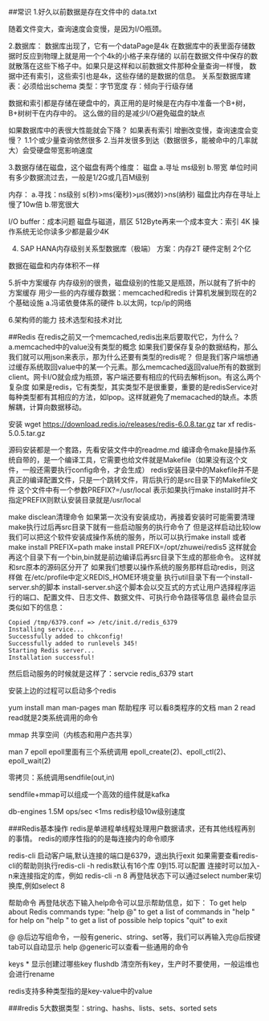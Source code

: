 ##常识
1.好久以前数据是存在文件中的
data.txt

随着文件变大，查询速度会变慢，是因为I/O瓶颈。

2.数据库：
数据库出现了，它有一个dataPage是4k
在数据库中的表里面存储数据时反应到物理上就是用一个个4k的小格子来存储的
以前在数据文件中保存的数就散落在这些下格子中。如果只是这样和以前数据文件那种全量查询一样慢，
数据中还有索引，这些索引也是4k，这些存储的是数据的信息。
关系型数据库建表：必须给出schema
类型：字节宽度
存：倾向于行级存储

数据和索引都是存储在硬盘中的，真正用的是时候是在内存中准备一个B+树，
B+树树干在内存中的。
这么做的目的是减少I/O避免磁盘的缺点

如果数据库中的表很大性能就会下降？
如果表有索引 增删改变慢，查询速度会变慢？
1.1个或少量查询依然很多
2.当并发很多到达（数据很多，能被命中的几率就大）会受硬盘带宽影响速度




3.数据存储在磁盘，这个磁盘有两个维度：
磁盘
a.寻址 ms级别
b.带宽 单位时间有多少数据流过去，一般是1/2G或几百M级别

内存：
a.寻找：ns级别 s(秒)>ms(毫秒)>μs(微妙)>ns(纳秒)
磁盘比内存在寻址上慢了10w倍
b.带宽很大

I/O buffer：成本问题
磁盘与磁道，扇区 512Byte再来一个成本变大：索引 
4K 操作系统无论你读多少都是最少4K

4. SAP HANA内存级别关系型数据库（极端）
方案：内存2T 硬件定制 2个亿

数据在磁盘和内存体积不一样

5.折中方案缓存
内存级别的很贵，磁盘级别的性能又是瓶颈，所以就有了折中的方案缓存
用少一些的内存缓存数据：memcached和redis
计算机发展到现在的2个基础设施
a.冯诺依曼体系的硬件
b.以太网，tcp/ip的网络


6.架构师的能力
技术选型和技术对比


##Redis
在redis之前又一个memcached,redis出来后要取代它，为什么？
a.memcached中的value没有类型的概念
 如果我们要保存复杂的数据结构，那么我们就可以用json来表示，那为什么还要有类型的redis呢？
 但是我们客户端想通过缓存系统取回value中的某一个元素。那么memcached返回value所有的数据到client。网卡I/O就会成为瓶颈，客户端还要有相应的代码去解析json。有这么两个复杂度
 如果是redis，它有类型，其实类型不是很重要，重要的是redisService对每种类型都有其相应的方法，如lpop。这样就避免了memacached的缺点。本质解耦，计算向数据移动。


安装
wget https://download.redis.io/releases/redis-6.0.8.tar.gz
tar xf redis-5.0.5.tar.gz

源码安装都是一个套路，先看安装文件中的readme.md
编译命令make是操作系统自带的，是一个编译工具，它需要也给文件就是Makefile（如果没有这个文件，一般还需要执行config命令，才会生成）
redis安装目录中的Makefile并不是真正的编译配置文件，只是一个跳转文件，背后执行的是src目录下的Makefile文件
这个文件中有一个参数PREFIX?=/usr/local 表示如果执行make install时并不指定PREFIX则默认安装目录就是/usr/local

make disclean清理命令 如果第一次没有安装成功，再接着安装时可能需要清理
make执行过后再src目录下就有一些启动服务的执行命令了
但是这样启动比较low
我们可以把这个软件安装成操作系统的服务，所以可以执行make install 或者make install  PREFIX=path 
make install PREFIX=/opt/zhuwei/redis5 这样就会再这个目录下有一个bin,bin就是前边编译后再src目录下生成的那些命令。
这样就和src原本的源码区分开了
如果我们想要以操作系统的服务那样启动redis，则这样做
   在/etc/profile中定义REDIS_HOME环境变量
   执行util目录下有一个install-server.sh的脚本
   install-server.sh这个脚本会以交互式的方式让用户选择程序运行的端口、配置文件、日志文件、数据文件、可执行命令路径等信息
   最终会显示类似如下的信息：
   ```
   Copied /tmp/6379.conf => /etc/init.d/redis_6379
   Installing service...
   Successfully added to chkconfig!
   Successfully added to runlevels 345!
   Starting Redis server...
   Installation successful!
  ```
   然后启动服务的时候就是这样了：servcie redis_6379 start
   
安装上边的过程可以启动多个redis

yum install man man-pages
man 帮助程序 可以看8类程序的文档 man 2 read   read就是2类系统调用的命令


mmap 共享空间（内核态和用户态共享）

man 7 epoll
epoll里面有三个系统调用 epoll_create(2)、epoll_ctl(2)、epoll_wait(2)

零拷贝：系统调用sendfile(out,in)

sendfile+mmap可以组成一个高效的组件就是kafka



db-engines
1.5M ops/sec <1ms redis秒级10w级别速度


###Redis基本操作
redis是单进程单线程处理用户数据请求，还有其他线程再别的事情。
redis的顺序性指的的是每连接内的命令顺序

redis-cli 启动客户端,默认连接的端口是6379，退出执行exit
如果需要查看redis-cli的帮助则执行redis-cli -h
redis默认有16个库 0到15.可以配置 连接时可以加入-n来连接指定的库，例如
redis-cli -n 8
再登陆状态下可以通过select number来切换库,例如select 8

帮助命令
再登陆状态下输入help命令可以显示帮助信息，如下：
To get help about Redis commands type:
      "help @<group>" to get a list of commands in <group>
      "help <command>" for help on <command>
      "help <tab>" to get a list of possible help topics
      "quit" to exit



@<group> @后边写组命令，一般有generic、string、set等，我们可以再输入完@后按键tab可以自动显示
help @generic可以查看一些通用的命令

keys * 显示创建过哪些key
flushdb 清空所有key，生产时不要使用，一般运维也会进行rename



redis支持多种类型指的是key-value中的value


###redis 5大数据类型：string、hashs、lists、sets、sorted sets









